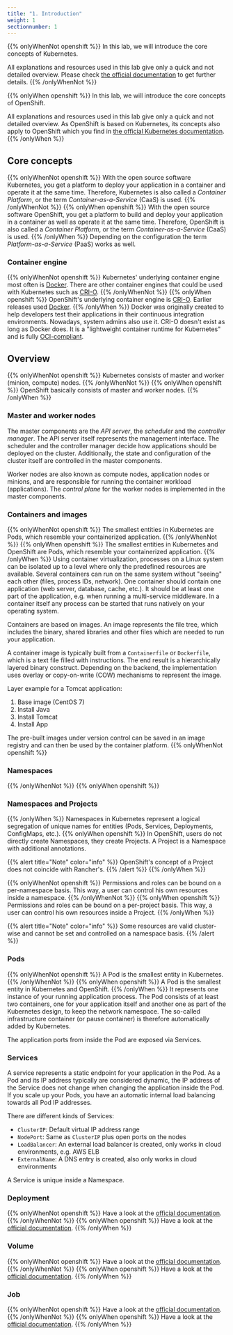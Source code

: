 ```yaml
---
title: "1. Introduction"
weight: 1
sectionnumber: 1
---
```


{{% onlyWhenNot openshift %}}
In this lab, we will introduce the core concepts of Kubernetes.

All explanations and resources used in this lab give only a quick and not detailed overview. Please check [the official documentation](https://kubernetes.io/docs/concepts/) to get further details.
{{% /onlyWhenNot %}}

{{% onlyWhen openshift %}}
In this lab, we will introduce the core concepts of OpenShift.

All explanations and resources used in this lab give only a quick and not detailed overview.
As OpenShift is based on Kubernetes, its concepts also apply to OpenShift which you find in [the official Kubernetes documentation](https://kubernetes.io/docs/concepts/).
{{% /onlyWhen %}}


## Core concepts

{{% onlyWhenNot openshift %}}
With the open source software Kubernetes, you get a platform to deploy your application in a container and operate it at the same time.
Therefore, Kubernetes is also called a _Container Platform_, or the term _Container-as-a-Service_ (CaaS) is used.
{{% /onlyWhenNot %}}
{{% onlyWhen openshift %}}
With the open source software OpenShift, you get a platform to build and deploy your application in a container as well as operate it at the same time.
Therefore, OpenShift is also called a _Container Platform_, or the term _Container-as-a-Service_ (CaaS) is used.
{{% /onlyWhen %}}
Depending on the configuration the term _Platform-as-a-Service_ (PaaS) works as well.


### Container engine

{{% onlyWhenNot openshift %}}
Kubernetes' underlying container engine most often is [Docker](https://www.docker.com/). There are other container engines that could be used with Kubernetes such as [CRI-O](https://cri-o.io/).
{{% /onlyWhenNot %}}
{{% onlyWhen openshift %}}
OpenShift's underlying container engine is [CRI-O](https://cri-o.io/). Earlier releases used [Docker](https://www.docker.com/).
{{% /onlyWhen %}}
Docker was originally created to help developers test their applications in their continuous integration environments. Nowadays, system admins also use it.
CRI-O doesn't exist as long as Docker does. It is a "lightweight container runtime for Kubernetes" and is fully [OCI-compliant](https://github.com/opencontainers/runtime-spec).


## Overview

{{% onlyWhenNot openshift %}}
Kubernetes consists of master and worker (minion, compute) nodes.
{{% /onlyWhenNot %}}
{{% onlyWhen openshift %}}
OpenShift basically consists of master and worker nodes.
{{% /onlyWhen %}}


### Master and worker nodes

The master components are the _API server_, the _scheduler_ and the _controller manager_.
The API server itself represents the management interface.
The scheduler and the controller manager decide how applications should be deployed on the cluster. Additionally, the state and configuration of the cluster itself are controlled in the master components.

Worker nodes are also known as compute nodes, application nodes or minions, and are responsible for running the container workload (applications).
The _control plane_ for the worker nodes is implemented in the master components.


### Containers and images

{{% onlyWhenNot openshift %}}
The smallest entities in Kubernetes are Pods, which resemble your containerized application.
{{% /onlyWhenNot %}}
{{% onlyWhen openshift %}}
The smallest entities in Kubernetes and OpenShift are Pods, which resemble your containerized application.
{{% /onlyWhen %}}
Using container virtualization, processes on a Linux system can be isolated up to a level where only the predefined resources are available.
Several containers can run on the same system without "seeing" each other (files, process IDs, network).
One container should contain one application (web server, database, cache, etc.).
It should be at least one part of the application, e.g. when running a multi-service middleware.
In a container itself any process can be started that runs natively on your operating system.

Containers are based on images.
An image represents the file tree, which includes the binary, shared libraries and other files which are needed to run your application.

A container image is typically built from a `Containerfile` or `Dockerfile`, which is a text file filled with instructions.
The end result is a hierarchically layered binary construct.
Depending on the backend, the implementation uses overlay or copy-on-write (COW) mechanisms to represent the image.

Layer example for a Tomcat application:

1. Base image (CentOS 7)
1. Install Java
1. Install Tomcat
1. Install App

The pre-built images under version control can be saved in an image registry and can then be used by the container platform.
{{% onlyWhenNot openshift %}}


### Namespaces

{{% /onlyWhenNot %}}
{{% onlyWhen openshift %}}


### Namespaces and Projects

{{% /onlyWhen %}}
Namespaces in Kubernetes represent a logical segregation of unique names for entities (Pods, Services, Deployments, ConfigMaps, etc.).
{{% onlyWhen openshift %}}
In OpenShift, users do not directly create Namespaces, they create Projects. A Project is a Namespace with additional annotations.

{{% alert title="Note" color="info" %}}
OpenShift's concept of a Project does not coincide with Rancher's.
{{% /alert %}}
{{% /onlyWhen %}}

{{% onlyWhenNot openshift %}}
Permissions and roles can be bound on a per-namespace basis. This way, a user can control his own resources inside a namespace.
{{% /onlyWhenNot %}}
{{% onlyWhen openshift %}}
Permissions and roles can be bound on a per-project basis. This way, a user can control his own resources inside a Project.
{{% /onlyWhen %}}

{{% alert title="Note" color="info" %}}
Some resources are valid cluster-wise and cannot be set and controlled on a namespace basis.
{{% /alert %}}


### Pods

{{% onlyWhenNot openshift %}}
A Pod is the smallest entity in Kubernetes.
{{% /onlyWhenNot %}}
{{% onlyWhen openshift %}}
A Pod is the smallest entity in Kubernetes and OpenShift.
{{% /onlyWhen %}}
It represents one instance of your running application process.
The Pod consists of at least two containers, one for your application itself and another one as part of the Kubernetes design, to keep the network namespace.
The so-called infrastructure container (or pause container) is therefore automatically added by Kubernetes.

The application ports from inside the Pod are exposed via Services.


### Services

A service represents a static endpoint for your application in the Pod. As a Pod and its IP address typically are considered dynamic, the IP address of the Service does not change when changing the application inside the Pod. If you scale up your Pods, you have an automatic internal load balancing towards all Pod IP addresses.

There are different kinds of Services:

* `ClusterIP`: Default virtual IP address range
* `NodePort`: Same as `ClusterIP` plus open ports on the nodes
* `LoadBalancer`: An external load balancer is created, only works in cloud environments, e.g. AWS ELB
* `ExternalName`: A DNS entry is created, also only works in cloud environments

A Service is unique inside a Namespace.


### Deployment

{{% onlyWhenNot openshift %}}
Have a look at the [official documentation](https://kubernetes.io/docs/concepts/workloads/controllers/deployment/).
{{% /onlyWhenNot %}}
{{% onlyWhen openshift %}}
Have a look at the [official documentation](https://docs.openshift.com/container-platform/latest/applications/deployments/what-deployments-are.html).
{{% /onlyWhen %}}


### Volume

{{% onlyWhenNot openshift %}}
Have a look at the [official documentation](https://kubernetes.io/docs/concepts/storage/volumes/).
{{% /onlyWhenNot %}}
{{% onlyWhen openshift %}}
Have a look at the [official documentation](https://docs.openshift.com/container-platform/latest/nodes/containers/nodes-containers-volumes.html).
{{% /onlyWhen %}}


### Job

{{% onlyWhenNot openshift %}}
Have a look at the [official documentation](https://kubernetes.io/docs/concepts/workloads/controllers/jobs-run-to-completion/).
{{% /onlyWhenNot %}}
{{% onlyWhen openshift %}}
Have a look at the [official documentation](https://docs.openshift.com/container-platform/latest/nodes/jobs/nodes-nodes-jobs.html).
{{% /onlyWhen %}}
